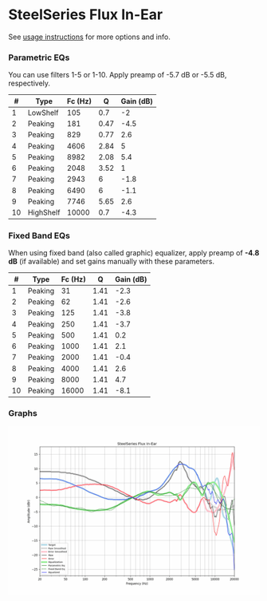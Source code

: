 # SteelSeries Flux In-Ear
See [usage instructions](https://github.com/jaakkopasanen/AutoEq#usage) for more options and info.

### Parametric EQs
You can use filters 1-5 or 1-10. Apply preamp of -5.7 dB or -5.5 dB, respectively.

|   # | Type      |   Fc (Hz) |    Q |   Gain (dB) |
|-----|-----------|-----------|------|-------------|
|   1 | LowShelf  |       105 | 0.7  |        -2   |
|   2 | Peaking   |       181 | 0.47 |        -4.5 |
|   3 | Peaking   |       829 | 0.77 |         2.6 |
|   4 | Peaking   |      4606 | 2.84 |         5   |
|   5 | Peaking   |      8982 | 2.08 |         5.4 |
|   6 | Peaking   |      2048 | 3.52 |         1   |
|   7 | Peaking   |      2943 | 6    |        -1.8 |
|   8 | Peaking   |      6490 | 6    |        -1.1 |
|   9 | Peaking   |      7746 | 5.65 |         2.6 |
|  10 | HighShelf |     10000 | 0.7  |        -4.3 |

### Fixed Band EQs
When using fixed band (also called graphic) equalizer, apply preamp of **-4.8 dB** (if available) and set gains manually with these parameters.

|   # | Type    |   Fc (Hz) |    Q |   Gain (dB) |
|-----|---------|-----------|------|-------------|
|   1 | Peaking |        31 | 1.41 |        -2.3 |
|   2 | Peaking |        62 | 1.41 |        -2.6 |
|   3 | Peaking |       125 | 1.41 |        -3.8 |
|   4 | Peaking |       250 | 1.41 |        -3.7 |
|   5 | Peaking |       500 | 1.41 |         0.2 |
|   6 | Peaking |      1000 | 1.41 |         2.1 |
|   7 | Peaking |      2000 | 1.41 |        -0.4 |
|   8 | Peaking |      4000 | 1.41 |         2.6 |
|   9 | Peaking |      8000 | 1.41 |         4.7 |
|  10 | Peaking |     16000 | 1.41 |        -8.1 |

### Graphs
![](./SteelSeries%20Flux%20In-Ear.png)
